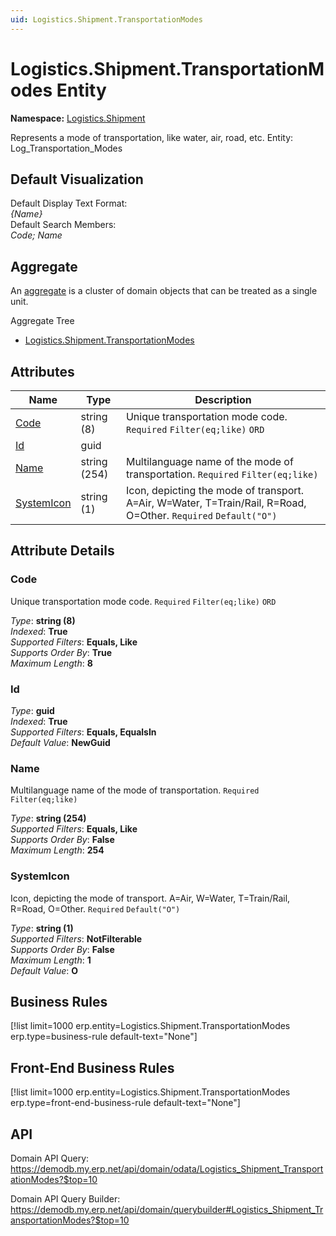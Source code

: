 ```yaml
---
uid: Logistics.Shipment.TransportationModes
---
```

# Logistics.Shipment.TransportationModes Entity

**Namespace:** [Logistics.Shipment](Logistics.Shipment.md)  

Represents a mode of transportation, like water, air, road, etc. Entity: Log_Transportation_Modes

## Default Visualization
Default Display Text Format:  
_{Name}_  
Default Search Members:  
_Code; Name_  

## Aggregate
An [aggregate](https://docs.erp.net/tech/advanced/concepts/aggregates.html) is a cluster of domain objects that can be treated as a single unit.  

Aggregate Tree  
* [Logistics.Shipment.TransportationModes](Logistics.Shipment.TransportationModes.md)  

## Attributes

| Name | Type | Description |
| ---- | ---- | --- |
| [Code](Logistics.Shipment.TransportationModes.md#code) | string (8) | Unique transportation mode code. `Required` `Filter(eq;like)` `ORD` 
| [Id](Logistics.Shipment.TransportationModes.md#id) | guid |  
| [Name](Logistics.Shipment.TransportationModes.md#name) | string (254) | Multilanguage name of the mode of transportation. `Required` `Filter(eq;like)` 
| [SystemIcon](Logistics.Shipment.TransportationModes.md#systemicon) | string (1) | Icon, depicting the mode of transport. A=Air, W=Water, T=Train/Rail, R=Road, O=Other. `Required` `Default("O")` 


## Attribute Details

### Code

Unique transportation mode code. `Required` `Filter(eq;like)` `ORD`

_Type_: **string (8)**  
_Indexed_: **True**  
_Supported Filters_: **Equals, Like**  
_Supports Order By_: **True**  
_Maximum Length_: **8**  

### Id

_Type_: **guid**  
_Indexed_: **True**  
_Supported Filters_: **Equals, EqualsIn**  
_Default Value_: **NewGuid**  

### Name

Multilanguage name of the mode of transportation. `Required` `Filter(eq;like)`

_Type_: **string (254)**  
_Supported Filters_: **Equals, Like**  
_Supports Order By_: **False**  
_Maximum Length_: **254**  

### SystemIcon

Icon, depicting the mode of transport. A=Air, W=Water, T=Train/Rail, R=Road, O=Other. `Required` `Default("O")`

_Type_: **string (1)**  
_Supported Filters_: **NotFilterable**  
_Supports Order By_: **False**  
_Maximum Length_: **1**  
_Default Value_: **O**  



## Business Rules

[!list limit=1000 erp.entity=Logistics.Shipment.TransportationModes erp.type=business-rule default-text="None"]

## Front-End Business Rules

[!list limit=1000 erp.entity=Logistics.Shipment.TransportationModes erp.type=front-end-business-rule default-text="None"]

## API

Domain API Query:
<https://demodb.my.erp.net/api/domain/odata/Logistics_Shipment_TransportationModes?$top=10>

Domain API Query Builder:
<https://demodb.my.erp.net/api/domain/querybuilder#Logistics_Shipment_TransportationModes?$top=10>


